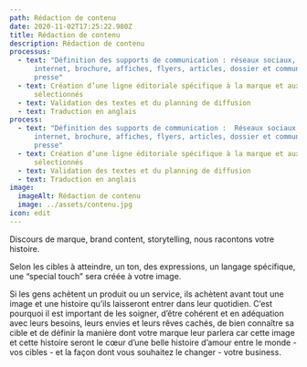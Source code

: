 ```yaml
---
path: Rédaction de contenu
date: 2020-11-02T17:25:22.980Z
title: Rédaction de contenu
description: Rédaction de contenu
processus:
  - text: "Définition des supports de communication : réseaux sociaux, site
      internet, brochure, affiches, flyers, articles, dossier et communiqué de
      presse"
  - text: Création d’une ligne éditoriale spécifique à la marque et aux supports
      sélectionnés
  - text: Validation des textes et du planning de diffusion
  - text: Traduction en anglais
process:
  - text: "Définition des supports de communication :  Réseaux sociaux, site
      internet, brochure, affiches, flyers, articles, dossier et communiqué de
      presse"
  - text: Création d’une ligne éditoriale spécifique à la marque et aux supports
      sélectionnés
  - text: Validation des textes et du planning de diffusion
  - text: Traduction en anglais
image:
  imageAlt: Rédaction de contenu
  image: ../assets/contenu.jpg
icon: edit
---
```

Discours de marque, brand content, storytelling, nous racontons votre histoire.

Selon les cibles à atteindre, un ton, des expressions, un langage spécifique, une “special touch” sera créée à votre image.

Si les gens achètent un produit ou un service, ils achètent avant tout une image et une histoire qu’ils laisseront entrer dans leur quotidien. C’est pourquoi il est important de les soigner, d’être cohérent et en adéquation avec leurs besoins, leurs envies et leurs rêves cachés, de bien connaître sa cible et de définir la manière dont votre marque leur parlera car cette image et cette histoire seront le cœur d’une belle histoire d’amour entre le monde - vos cibles - et la façon dont vous souhaitez le changer - votre business.
